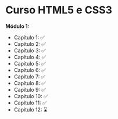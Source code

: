 # Curso HTML5 e CSS3

**Módulo 1:**
- Capítulo 1: ✅
- Capítulo 2: ✅
- Capítulo 3: ✅
- Capítulo 4: ✅
- Capítulo 5: ✅
- Capítulo 6: ✅
- Capítulo 7: ✅
- Capítulo 8: ✅
- Capítulo 9: ✅
- Capitulo 10: ✅
- Capítulo 11: ✅
- Capitulo 12: ⌛
